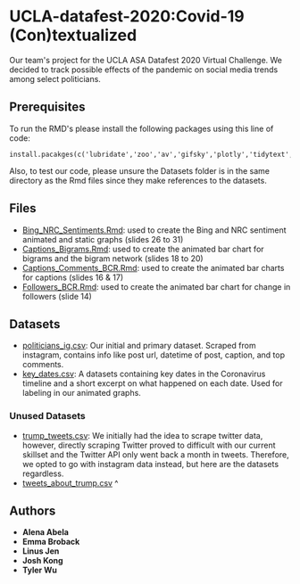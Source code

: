 # UCLA-datafest-2020:Covid-19 (Con)textualized
Our team's project for the UCLA ASA Datafest 2020 Virtual Challenge. We decided to track possible effects of the pandemic on social media trends among select politicians.

## Prerequisites
To run the RMD's please install the following packages using this line of code:
```
install.pacakges(c('lubridate','zoo','av','gifsky','plotly','tidytext','stopwords','tidyverse','gganimate','hbrthemes','igraph','ggraph'))
```
Also, to test our code, please unsure the Datasets folder is in the same directory as the Rmd files since they make references to the datasets.

## Files
* [Bing_NRC_Sentiments.Rmd](https://github.com/tylerwu2222/UCLA-datafest-2020/blob/master/Bing_NRC_Sentiments.Rmd): used to create the Bing and NRC sentiment animated and static graphs (slides 26 to 31)
* [Captions_Bigrams.Rmd](https://github.com/tylerwu2222/UCLA-datafest-2020/blob/master/Captions_Bigrams.Rmd): used to create the animated bar chart for bigrams and the bigram network (slides 18 to 20)
* [Captions_Comments_BCR.Rmd](https://github.com/tylerwu2222/UCLA-datafest-2020/blob/master/Captions_Comments_BCR.Rmd): used to create the animated bar charts for captions (slides 16 & 17)
* [Followers_BCR.Rmd](https://github.com/tylerwu2222/UCLA-datafest-2020/blob/master/Followers_BCR.Rmd): used to create the animated bar chart for change in followers (slide 14)

## Datasets
* [politicians_ig.csv](https://github.com/tylerwu2222/UCLA-datafest-2020/blob/master/Datasets/politicians_ig.csv): Our initial and primary dataset. Scraped from instagram, contains info like post url, datetime of post, caption, and top comments.
* [key_dates.csv](https://github.com/tylerwu2222/UCLA-datafest-2020/blob/master/Datasets/key_dates.csv): A datasets containing key dates in the Coronavirus timeline and a short excerpt on what happened on each date. Used for labeling in our animated graphs.

### Unused Datasets
* [trump_tweets.csv](https://github.com/tylerwu2222/UCLA-datafest-2020/blob/master/Datasets/trump_tweets.csv): We initially had the idea to scrape twitter data, however, directly scraping Twitter proved to difficult with our current skillset and the Twitter API only went back a month in tweets. Therefore, we opted to go with instagram data instead, but here are the datasets regardless.
* [tweets_about_trump.csv](https://github.com/tylerwu2222/UCLA-datafest-2020/blob/master/Datasets/tweets_about_trump.csv) ^
## Authors
* **Alena Abela**
* **Emma Broback**
* **Linus Jen**
* **Josh Kong**
* **Tyler Wu**
